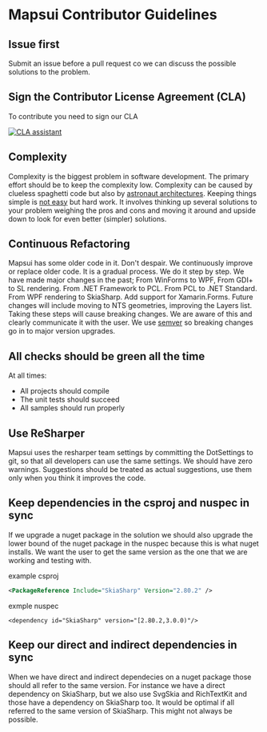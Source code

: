 # Mapsui Contributor Guidelines

## Issue first
Submit an issue before a pull request co we can discuss the possible solutions to the problem.

## Sign the Contributor License Agreement (CLA)
To contribute you need to sign our CLA 

[![CLA assistant](https://cla-assistant.io/readme/badge/Mapsui/Mapsui)](https://cla-assistant.io/Mapsui/Mapsui)

## Complexity
Complexity is the biggest problem in software development. The primary effort should be to keep the complexity low. Complexity can be caused by clueless spaghetti code but also by [astronaut architectures](https://www.joelonsoftware.com/2008/05/01/architecture-astronauts-take-over/). Keeping things simple is [not easy](https://www.infoq.com/presentations/Simple-Made-Easy) but hard work. It involves thinking up several solutions to your problem weighing the pros and cons and moving it around and upside down to look for even better (simpler) solutions. 

## Continuous Refactoring
Mapsui has some older code in it. Don't despair. We continuously improve or replace older code. It is a gradual process. We do it step by step. We have made major changes in the past; From WinForms to WPF, From GDI+ to SL rendering. From .NET Framework to PCL. From PCL to .NET Standard. From WPF rendering to SkiaSharp. Add support for Xamarin.Forms. Future changes will include moving to NTS geometries, improving the Layers list. Taking these steps will cause breaking changes. We are aware of this and clearly communicate it with the user. We use [semver](http://semver.org) so breaking changes go in to major version upgrades.

## All checks should be green all the time
At all times:
- All projects should compile
- The unit tests should succeed
- All samples should run properly

## Use ReSharper
Mapsui uses the resharper team settings by committing the DotSettings to git, so that all developers can use the same settings. We should have zero warnings. Suggestions should be treated as actual suggestions, use them only when you think it improves the code.

## Keep dependencies in the csproj and nuspec in sync
If we upgrade a nuget package in the solution we should also upgrade the lower bound of the nuget package in the nuspec because this is what nuget installs. We want the user to get the same version as the one that we are working and testing with.

example csproj
```xml
<PackageReference Include="SkiaSharp" Version="2.80.2" />
```
exmple nuspec
```
<dependency id="SkiaSharp" version="[2.80.2,3.0.0)"/>
```

## Keep our direct and indirect dependencies in sync
When we have direct and indirect dependecies on a nuget package those should all refer to the same version. For instance we have a direct dependency on SkiaSharp, but we also use  SvgSkia and RichTextKit and those have a dependency on SkiaSharp too. It would be optimal if all referred to the same version of SkiaSharp. This might not always be possible.

